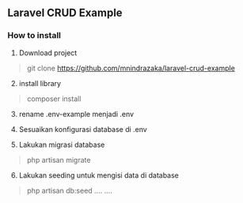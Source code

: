 ## Laravel CRUD Example

### How to install
1. Download project
> git clone https://github.com/mnindrazaka/laravel-crud-example

2. install library
> composer install

3. rename .env-example menjadi .env

4. Sesuaikan konfigurasi database di .env

5. Lakukan migrasi database
> php artisan migrate

6. Lakukan seeding untuk mengisi data di database
> php artisan db:seed
....
....
